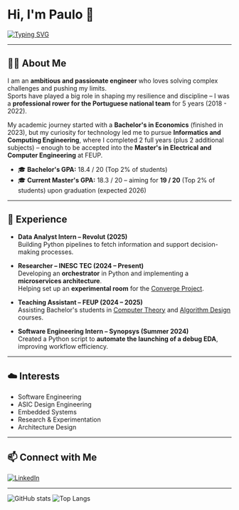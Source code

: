 # Hi, I'm Paulo 👋

[![Typing SVG](https://readme-typing-svg.herokuapp.com/?lines=Welcome+to+my+profile!;I+love+coding)](https://git.io/typing-svg)

---

## 🧑‍💻 About Me

I am an **ambitious and passionate engineer** who loves solving complex challenges and pushing my limits.  
Sports have played a big role in shaping my resilience and discipline – I was a **professional rower for the Portuguese national team** for 5 years (2018 - 2022).  

My academic journey started with a **Bachelor's in Economics** (finished in 2023), but my curiosity for technology led me to pursue **Informatics and Computing Engineering**, where I completed 2 full years (plus 2 additional subjects) – enough to be accepted into the **Master's in Electrical and Computer Engineering** at FEUP.  

- 🎓 **Bachelor's GPA:** 18.4 / 20 (Top 2% of students)  
- 🎓 **Current Master's GPA:** 18.3 / 20 – aiming for **19 / 20** (Top 2% of students) upon graduation (expected 2026)

---

## 💼 Experience

- **Data Analyst Intern – Revolut (2025)**  
  Building Python pipelines to fetch information and support decision-making processes.

- **Researcher – INESC TEC (2024 – Present)**  
  Developing an **orchestrator** in Python and implementing a **microservices architecture**.  
  Helping set up an **experimental room** for the [Converge Project](https://converge-project.eu/).  

- **Teaching Assistant – FEUP (2024 – 2025)**  
  Assisting Bachelor's students in [Computer Theory](https://sigarra.up.pt/feup/en/UCURR_GERAL.FICHA_UC_VIEW?pv_ocorrencia_id=501672) and [Algorithm Design](https://sigarra.up.pt/feup/en/UCURR_GERAL.FICHA_UC_VIEW?pv_ocorrencia_id=520321) courses.

- **Software Engineering Intern – Synopsys (Summer 2024)**  
  Created a Python script to **automate the launching of a debug EDA**, improving workflow efficiency.

---

## ☁️ Interests

- Software Engineering
- ASIC Design Engineering
- Embedded Systems  
- Research & Experimentation
- Architecture Design


---

## 📫 Connect with Me

[![LinkedIn](https://img.shields.io/badge/LinkedIn-0077B5?style=for-the-badge&logo=linkedin&logoColor=white)](https://www.linkedin.com/in/paulo-m-fidalgo/)

---

![GitHub stats](https://github-readme-stats.vercel.app/api?username=PauloFidalgo&show_icons=true&theme=radical)
![Top Langs](https://github-readme-stats.vercel.app/api/top-langs/?username=PauloFidalgo&layout=compact)
